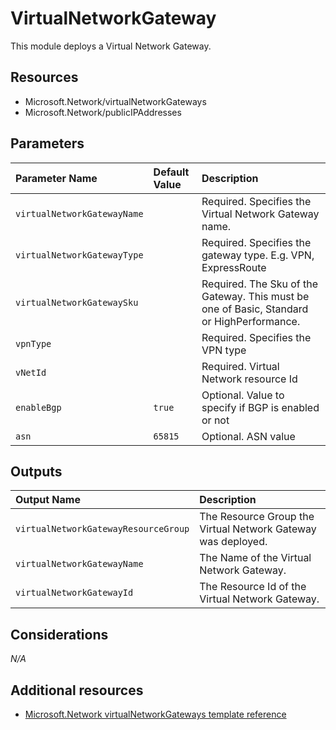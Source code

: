 # VirtualNetworkGateway

This module deploys a Virtual Network Gateway.

## Resources

- Microsoft.Network/virtualNetworkGateways
- Microsoft.Network/publicIPAddresses

## Parameters

| Parameter Name | Default Value | Description |
| :-             | :-            | :-          |
| `virtualNetworkGatewayName` | | Required. Specifies the Virtual Network Gateway name.
| `virtualNetworkGatewayType` | | Required. Specifies the gateway type. E.g. VPN, ExpressRoute
| `virtualNetworkGatewaySku` | | Required. The Sku of the Gateway. This must be one of Basic, Standard or HighPerformance.
| `vpnType` | | Required. Specifies the VPN type
| `vNetId` | | Required. Virtual Network resource Id
| `enableBgp` | `true` | Optional. Value to specify if BGP is enabled or not
| `asn` | `65815` | Optional. ASN value

## Outputs

| Output Name | Description |
| :-          | :-          |
| `virtualNetworkGatewayResourceGroup` | The Resource Group the Virtual Network Gateway was deployed.
| `virtualNetworkGatewayName` | The Name of the Virtual Network Gateway.
| `virtualNetworkGatewayId` | The Resource Id of the Virtual Network Gateway.

## Considerations

*N/A*

## Additional resources

- [Microsoft.Network virtualNetworkGateways template reference](https://docs.microsoft.com/en-us/azure/templates/microsoft.network/2018-11-01/virtualnetworkgateways)
